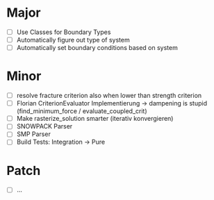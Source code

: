 # Major
- [ ] Use Classes for Boundary Types
- [ ] Automatically figure out type of system
- [ ] Automatically set boundary conditions based on system

# Minor
- [ ] resolve fracture criterion also when lower than strength criterion
- [ ] Florian CriterionEvaluator Implementierung -> dampening is stupid (find_minimum_force / evaluate_coupled_crit)
- [ ] Make rasterize_solution smarter (iterativ konvergieren)
- [ ] SNOWPACK Parser
- [ ] SMP Parser
- [ ] Build Tests: Integration -> Pure

# Patch
- [ ] ...